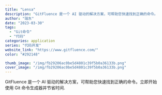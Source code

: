 ```yaml
---
title: "Lensa"
description: "GitFluence 是一个 AI 驱动的解决方案，可帮助您快速找到正确的命令。立即开始使用 Git 命令生成器并节省时"
author: "瑞东"
date: "2023-03-30"
tags:
  - "Git命令"
  - "代码"
categories: application
series: "代码开发"
website_link: "https://www.gitfluence.com/"
color: "#292148"

thumb_image: "/img/fb29206ac0be5d4801c39f5b0a36133b.png"
cover_image: "/img/fb29206ac0be5d4801c39f5b0a36133b.png"
---
```


GitFluence 是一个 AI 驱动的解决方案，可帮助您快速找到正确的命令。立即开始使用 Git 命令生成器并节省时间.
